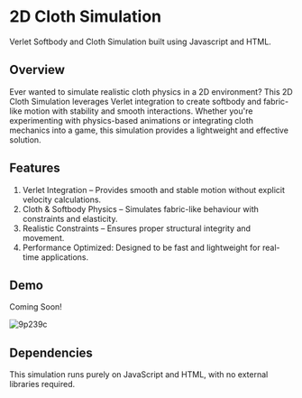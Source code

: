# 2D Cloth Simulation
Verlet Softbody and Cloth Simulation built using Javascript and HTML. 

Overview
-------
Ever wanted to simulate realistic cloth physics in a 2D environment? This 2D Cloth Simulation leverages Verlet integration to create softbody and fabric-like motion with stability and smooth interactions. Whether you're experimenting with physics-based animations or integrating cloth mechanics into a game, this simulation provides a lightweight and effective solution.

Features
--------
1. Verlet Integration – Provides smooth and stable motion without explicit velocity calculations.
2. Cloth & Softbody Physics – Simulates fabric-like behaviour with constraints and elasticity.
3. Realistic Constraints – Ensures proper structural integrity and movement.
4. Performance Optimized: Designed to be fast and lightweight for real-time applications.

Demo
-------
Coming Soon!

![9p239c](https://github.com/user-attachments/assets/f304fcef-eda5-4da3-91df-1a81ce2c3c08)

Dependencies
-------
This simulation runs purely on JavaScript and HTML, with no external libraries required.
